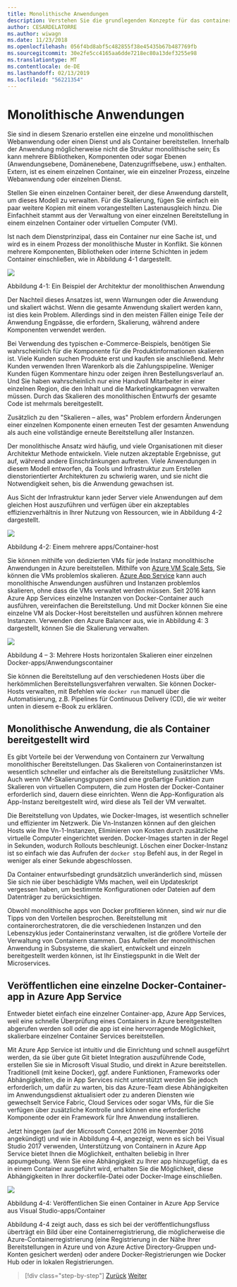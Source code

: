 ```yaml
---
title: Monolithische Anwendungen
description: Verstehen Sie die grundlegenden Konzepte für das containerisieren monolithischer Anwendungen.
author: CESARDELATORRE
ms.author: wiwagn
ms.date: 11/23/2018
ms.openlocfilehash: 056f4bd8abf5c482855f38e45435b67b487769fb
ms.sourcegitcommit: 30e2fe5cc4165aa6dde7218ec80a13def3255e98
ms.translationtype: MT
ms.contentlocale: de-DE
ms.lasthandoff: 02/13/2019
ms.locfileid: "56221354"
---
```

# <a name="monolithic-applications"></a>Monolithische Anwendungen

Sie sind in diesem Szenario erstellen eine einzelne und monolithischen Webanwendung oder einen Dienst und als Container bereitstellen. Innerhalb der Anwendung möglicherweise nicht die Struktur monolithische sein; Es kann mehrere Bibliotheken, Komponenten oder sogar Ebenen (Anwendungsebene, Domänenebene, Datenzugriffsebene, usw.) enthalten. Extern, ist es einem einzelnen Container, wie ein einzelner Prozess, einzelne Webanwendung oder einzelnen Dienst.

Stellen Sie einen einzelnen Container bereit, der diese Anwendung darstellt, um dieses Modell zu verwalten. Für die Skalierung, fügen Sie einfach ein paar weitere Kopien mit einem vorangestellten Lastenausgleich hinzu. Die Einfachheit stammt aus der Verwaltung von einer einzelnen Bereitstellung in einem einzelnen Container oder virtuellen Computer (VM).

Ist nach dem Dienstprinzipal, dass ein Container nur eine Sache ist, und wird es in einem Prozess der monolithische Muster in Konflikt. Sie können mehrere Komponenten, Bibliotheken oder interne Schichten in jedem Container einschließen, wie in Abbildung 4-1 dargestellt.

![](./media/image1.png)

Abbildung 4-1: Ein Beispiel der Architektur der monolithischen Anwendung

Der Nachteil dieses Ansatzes ist, wenn Warnungen oder die Anwendung und skaliert wächst. Wenn die gesamte Anwendung skaliert werden kann, ist dies kein Problem. Allerdings sind in den meisten Fällen einige Teile der Anwendung Engpässe, die erfordern, Skalierung, während andere Komponenten verwendet werden.

Bei Verwendung des typischen e-Commerce-Beispiels, benötigen Sie wahrscheinlich für die Komponente für die Produktinformationen skalieren ist. Viele Kunden suchen Produkte erst und kaufen sie anschließend. Mehr Kunden verwenden Ihren Warenkorb als die Zahlungspipeline. Weniger Kunden fügen Kommentare hinzu oder zeigen ihren Bestellungsverlauf an. Und Sie haben wahrscheinlich nur eine Handvoll Mitarbeiter in einer einzelnen Region, die den Inhalt und die Marketingkampagnen verwalten müssen. Durch das Skalieren des monolithischen Entwurfs der gesamte Code ist mehrmals bereitgestellt.

Zusätzlich zu den "Skalieren – alles, was" Problem erfordern Änderungen einer einzelnen Komponente einen erneuten Test der gesamten Anwendung als auch eine vollständige erneute Bereitstellung aller Instanzen.

Der monolithische Ansatz wird häufig, und viele Organisationen mit dieser Architektur Methode entwickeln. Viele nutzen akzeptable Ergebnisse, gut auf, während andere Einschränkungen auftreten. Viele Anwendungen in diesem Modell entworfen, da Tools und Infrastruktur zum Erstellen dienstorientierter Architekturen zu schwierig waren, und sie nicht die Notwendigkeit sehen, bis die Anwendung gewachsen ist.

Aus Sicht der Infrastruktur kann jeder Server viele Anwendungen auf dem gleichen Host auszuführen und verfügen über ein akzeptables effizienzverhältnis in Ihrer Nutzung von Ressourcen, wie in Abbildung 4-2 dargestellt.

![](./media/image2.png)

Abbildung 4-2: Einem mehrere apps/Container-host

Sie können mithilfe von dedizierten VMs für jede Instanz monolithische Anwendungen in Azure bereitstellen. Mithilfe von [Azure VM Scale Sets](https://docs.microsoft.com/azure/virtual-machine-scale-sets/), Sie können die VMs problemlos skalieren. [Azure App Service](https://azure.microsoft.com/services/app-service/) kann auch monolithische Anwendungen ausführen und Instanzen problemlos skalieren, ohne dass die VMs verwaltet werden müssen. Seit 2016 kann Azure App Services einzelne Instanzen von Docker-Container auch ausführen, vereinfachen die Bereitstellung. Und mit Docker können Sie eine einzelne VM als Docker-Host bereitstellen und ausführen können mehrere Instanzen. Verwenden den Azure Balancer aus, wie in Abbildung 4: 3 dargestellt, können Sie die Skalierung verwalten.

![](./media/image3.png)

Abbildung 4 – 3: Mehrere Hosts horizontalen Skalieren einer einzelnen Docker-apps/Anwendungscontainer

Sie können die Bereitstellung auf den verschiedenen Hosts über die herkömmlichen Bereitstellungsverfahren verwalten. Sie können Docker-Hosts verwalten, mit Befehlen wie `docker run` manuell über die Automatisierung, z.B. Pipelines für Continuous Delivery (CD), die wir weiter unten in diesem e-Book zu erklären.

## <a name="monolithic-application-deployed-as-a-container"></a>Monolithische Anwendung, die als Container bereitgestellt wird

Es gibt Vorteile bei der Verwendung von Containern zur Verwaltung monolithischer Bereitstellungen. Das Skalieren von Containerinstanzen ist wesentlich schneller und einfacher als die Bereitstellung zusätzlicher VMs. Auch wenn VM-Skalierungsgruppen sind eine großartige Funktion zum Skalieren von virtuellen Computern, die zum Hosten der Docker-Container erforderlich sind, dauern diese einrichten. Wenn die App-Konfiguration als App-Instanz bereitgestellt wird, wird diese als Teil der VM verwaltet.

Die Bereitstellung von Updates, wie Docker-Images, ist wesentlich schneller und effizienter im Netzwerk. Die Vn-Instanzen können auf den gleichen Hosts wie Ihre Vn-1-Instanzen, Eliminieren von Kosten durch zusätzliche virtuelle Computer eingerichtet werden. Docker-Images starten in der Regel in Sekunden, wodurch Rollouts beschleunigt. Löschen einer Docker-Instanz ist so einfach wie das Aufrufen der `docker stop` Befehl aus, in der Regel in weniger als einer Sekunde abgeschlossen.

Da Container entwurfsbedingt grundsätzlich unveränderlich sind, müssen Sie sich nie über beschädigte VMs machen, weil ein Updateskript vergessen haben, um bestimmte Konfigurationen oder Dateien auf dem Datenträger zu berücksichtigen.

Obwohl monolithische apps von Docker profitieren können, sind wir nur die Tipps von den Vorteilen besprochen. Bereitstellung mit containerorchestratoren, die die verschiedenen Instanzen und den Lebenszyklus jeder Containerinstanz verwalten, ist die größere Vorteile der Verwaltung von Containern stammen. Das Aufteilen der monolithischen Anwendung in Subsysteme, die skaliert, entwickelt und einzeln bereitgestellt werden können, ist Ihr Einstiegspunkt in die Welt der Microservices.

## <a name="publishing-a-single-docker-container-app-to-azure-app-service"></a>Veröffentlichen eine einzelne Docker-Container-app in Azure App Service

Entweder bietet einfach eine einzelner Container-app, Azure App Services, weil eine schnelle Überprüfung eines Containers in Azure bereitgestellten abgerufen werden soll oder die app ist eine hervorragende Möglichkeit, skalierbare einzelner Container Services bereitstellen.

Mit Azure App Service ist intuitiv und die Einrichtung und schnell ausgeführt werden, da sie über gute Git bietet Integration auszuführende Code, erstellen Sie sie in Microsoft Visual Studio, und direkt in Azure bereitstellen. Traditionell (mit keine Docker), ggf. andere Funktionen, Frameworks oder Abhängigkeiten, die in App Services nicht unterstützt werden Sie jedoch erforderlich, um dafür zu warten, bis das Azure-Team diese Abhängigkeiten im Anwendungsdienst aktualisiert oder zu anderen Diensten wie gewechselt Service Fabric, Cloud Services oder sogar VMs, für die Sie verfügen über zusätzliche Kontrolle und können eine erforderliche Komponente oder ein Framework für Ihre Anwendung installieren.

Jetzt hingegen (auf der Microsoft Connect 2016 im November 2016 angekündigt) und wie in Abbildung 4‑4, angezeigt, wenn es sich bei Visual Studio 2017 verwenden, Unterstützung von Containern in Azure App Service bietet Ihnen die Möglichkeit, enthalten beliebig in Ihrer appumgebung. Wenn Sie eine Abhängigkeit zu Ihrer app hinzugefügt, da es in einem Container ausgeführt wird, erhalten Sie die Möglichkeit, diese Abhängigkeiten in Ihrer dockerfile-Datei oder Docker-Image einschließen.

![](./media/image4.png)

Abbildung 4-4: Veröffentlichen Sie einen Container in Azure App Service aus Visual Studio-apps/Container

Abbildung 4-4 zeigt auch, dass es sich bei der veröffentlichungsfluss überträgt ein Bild über eine Containerregistrierung, die möglicherweise die Azure-Containerregistrierung (eine Registrierung in der Nähe Ihrer Bereitstellungen in Azure und von Azure Active Directory-Gruppen und-Konten gesichert werden) oder andere Docker-Registrierungen wie Docker Hub oder in lokalen Registrierungen.

>[!div class="step-by-step"]
>[Zurück](common-container-design-principles.md)
>[Weiter](state-and-data-in-docker-applications.md)